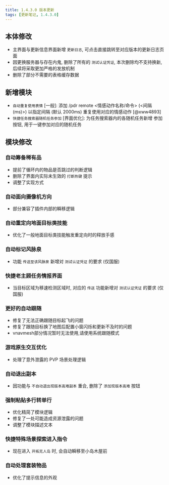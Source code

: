 ```yaml
---
title: 1.4.3.0 版本更新
tags: [更新笔记, 1.4.3.0]
---
```


## 本体修改

- 主界面与更新信息界面新增 `更新日志`, 可点击直接跳转至对应版本的更新日志页面
- 因更换服务器与存在内鬼, 删除了所有的 `测试认证凭证`, 本次删除均不支持换新, 后续将采取更加严格的发放机制
- 删除了部分不需要的表格缓存数据

## 新增模块

- `自动重复使用表情` [一般]: 添加 /pdr remote <情感动作名称/命令> (<间隔 (ms)>) 以指定间隔 (默认 2000ms) 重复使用对应的情感动作 [@xww4893]
- `快捷任务搜索器随机任务参加` [界面优化]: 为任务搜索器内的各随机任务新增 参加 按钮, 用于一键参加对应的随机任务

## 模块修改

### 自动筹备稀有品

- 提前了循环内的物品是否跳过的判断逻辑
- 删除了界面内实际未生效的 `打断热键` 提示
- 调整了实现方式

### 自动面向摄像机方向

- 部分兼容了插件内部的瞬移逻辑

### 自动重定向地面目标类技能

- 优化了一般地面目标类技能触发重定向时的释放手感

### 自动标记风脉泉

- 功能 `传送至该风脉泉` 新增对 `测试认证凭证` 的要求 (仅国服)

### 快捷老主顾任务情报界面

- 当目标区域为移速检测区域时, 对应的 `传送` 功能新增对 `测试认证凭证` 的要求 (仅国服)

### 更好的自动跟随

- 修复了无法正确跟随目标起飞的问题
- 修复了跟随目标换了地图后配置小窗闪烁和更新不及时的问题
- vnavmesh部分情况暂时无法使用,请使用系统跟随模式

### 游戏原生交互优化

- 处理了意外泄露的 PVP 场景处理逻辑

### 自动退出副本

- 因功能与 `不自动退出现版本高难副本` 重合, 删除了 `添加现版本高难` 按钮

### 强制粘贴多行转单行

- 优化精简了模块逻辑
- 修复了一处可能造成资源泄露的问题
- 调整了模块描述文本

### 快捷特殊场景探索进入指令

- 现在进入 `开拓无人岛` 时, 会自动瞬移至小岛木屋前

### 自动处理套装物品

- 优化了提示信息的外观
